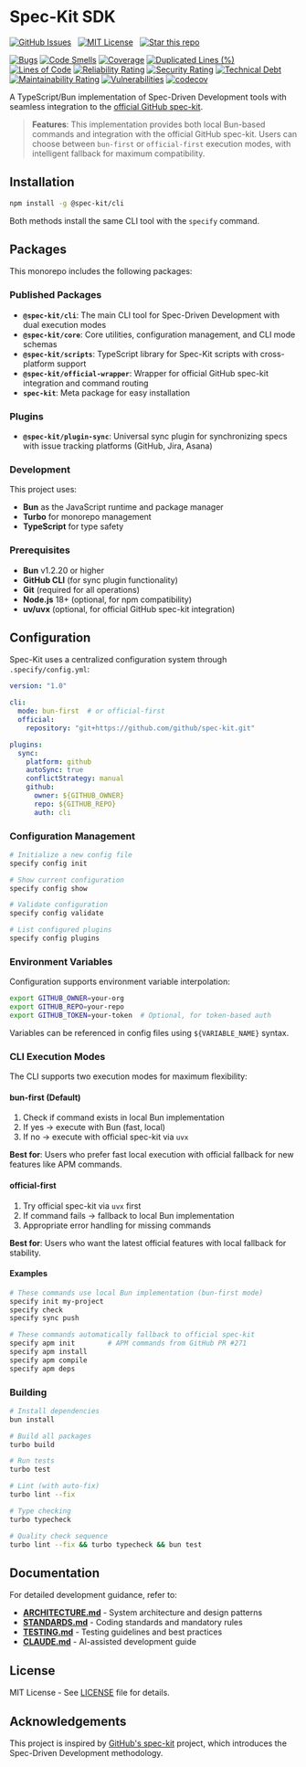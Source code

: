 # Spec-Kit SDK

[![GitHub Issues](https://img.shields.io/badge/+-GitHub%20Issues-1f2328)](https://github.com/amondnet/spec-kit-sdk/issues)
&nbsp;
[![MIT License](https://img.shields.io/badge/License-MIT-28a745)](https://github.com/amondnet/spec-kit-sdk/blob/main/LICENSE)
&nbsp;
[![Star this repo](https://img.shields.io/badge/★-Star%20this%20repo-e7b10b)](https://github.com/amondnet/spec-kit-sdk)

[![Bugs](https://sonarcloud.io/api/project_badges/measure?project=amondnet_spec-kit-sdk&metric=bugs)](https://sonarcloud.io/summary/new_code?id=amondnet_spec-kit-sdk) [![Code Smells](https://sonarcloud.io/api/project_badges/measure?project=amondnet_spec-kit-sdk&metric=code_smells)](https://sonarcloud.io/summary/new_code?id=amondnet_spec-kit-sdk) [![Coverage](https://sonarcloud.io/api/project_badges/measure?project=amondnet_spec-kit-sdk&metric=coverage)](https://sonarcloud.io/summary/new_code?id=amondnet_spec-kit-sdk) [![Duplicated Lines (%)](https://sonarcloud.io/api/project_badges/measure?project=amondnet_spec-kit-sdk&metric=duplicated_lines_density)](https://sonarcloud.io/summary/new_code?id=amondnet_spec-kit-sdk) [![Lines of Code](https://sonarcloud.io/api/project_badges/measure?project=amondnet_spec-kit-sdk&metric=ncloc)](https://sonarcloud.io/summary/new_code?id=amondnet_spec-kit-sdk) [![Reliability Rating](https://sonarcloud.io/api/project_badges/measure?project=amondnet_spec-kit-sdk&metric=reliability_rating)](https://sonarcloud.io/summary/new_code?id=amondnet_spec-kit-sdk) [![Security Rating](https://sonarcloud.io/api/project_badges/measure?project=amondnet_spec-kit-sdk&metric=security_rating)](https://sonarcloud.io/summary/new_code?id=amondnet_spec-kit-sdk) [![Technical Debt](https://sonarcloud.io/api/project_badges/measure?project=amondnet_spec-kit-sdk&metric=sqale_index)](https://sonarcloud.io/summary/new_code?id=amondnet_spec-kit-sdk) [![Maintainability Rating](https://sonarcloud.io/api/project_badges/measure?project=amondnet_spec-kit-sdk&metric=sqale_rating)](https://sonarcloud.io/summary/new_code?id=amondnet_spec-kit-sdk) [![Vulnerabilities](https://sonarcloud.io/api/project_badges/measure?project=amondnet_spec-kit-sdk&metric=vulnerabilities)](https://sonarcloud.io/summary/new_code?id=amondnet_spec-kit-sdk)
[![codecov](https://codecov.io/gh/amondnet/spec-kit-sdk/graph/badge.svg?token=q1VdMk4ZGb)](https://codecov.io/gh/amondnet/spec-kit-sdk)

A TypeScript/Bun implementation of Spec-Driven Development tools with seamless integration to the [official GitHub spec-kit](https://github.com/github/spec-kit).

> **Features**: This implementation provides both local Bun-based commands and integration with the official GitHub spec-kit. Users can choose between `bun-first` or `official-first` execution modes, with intelligent fallback for maximum compatibility.

## Installation

```bash
npm install -g @spec-kit/cli
```

Both methods install the same CLI tool with the `specify` command.

## Packages

This monorepo includes the following packages:

### Published Packages

- **`@spec-kit/cli`**: The main CLI tool for Spec-Driven Development with dual execution modes
- **`@spec-kit/core`**: Core utilities, configuration management, and CLI mode schemas
- **`@spec-kit/scripts`**: TypeScript library for Spec-Kit scripts with cross-platform support
- **`@spec-kit/official-wrapper`**: Wrapper for official GitHub spec-kit integration and command routing
- **`spec-kit`**: Meta package for easy installation

### Plugins

- **`@spec-kit/plugin-sync`**: Universal sync plugin for synchronizing specs with issue tracking platforms (GitHub, Jira, Asana)

### Development

This project uses:
- **Bun** as the JavaScript runtime and package manager
- **Turbo** for monorepo management
- **TypeScript** for type safety

### Prerequisites

- **Bun** v1.2.20 or higher
- **GitHub CLI** (for sync plugin functionality)
- **Git** (required for all operations)
- **Node.js** 18+ (optional, for npm compatibility)
- **uv/uvx** (optional, for official GitHub spec-kit integration)

## Configuration

Spec-Kit uses a centralized configuration system through `.specify/config.yml`:

```yaml
version: "1.0"

cli:
  mode: bun-first  # or official-first
  official:
    repository: "git+https://github.com/github/spec-kit.git"

plugins:
  sync:
    platform: github
    autoSync: true
    conflictStrategy: manual
    github:
      owner: ${GITHUB_OWNER}
      repo: ${GITHUB_REPO}
      auth: cli
```

### Configuration Management

```bash
# Initialize a new config file
specify config init

# Show current configuration
specify config show

# Validate configuration
specify config validate

# List configured plugins
specify config plugins
```

### Environment Variables

Configuration supports environment variable interpolation:

```bash
export GITHUB_OWNER=your-org
export GITHUB_REPO=your-repo
export GITHUB_TOKEN=your-token  # Optional, for token-based auth
```

Variables can be referenced in config files using `${VARIABLE_NAME}` syntax.

### CLI Execution Modes

The CLI supports two execution modes for maximum flexibility:

#### bun-first (Default)
1. Check if command exists in local Bun implementation
2. If yes → execute with Bun (fast, local)
3. If no → execute with official spec-kit via `uvx`

**Best for**: Users who prefer fast local execution with official fallback for new features like APM commands.

#### official-first
1. Try official spec-kit via `uvx` first
2. If command fails → fallback to local Bun implementation
3. Appropriate error handling for missing commands

**Best for**: Users who want the latest official features with local fallback for stability.

#### Examples

```bash
# These commands use local Bun implementation (bun-first mode)
specify init my-project
specify check
specify sync push

# These commands automatically fallback to official spec-kit
specify apm init        # APM commands from GitHub PR #271
specify apm install
specify apm compile
specify apm deps
```

### Building

```bash
# Install dependencies
bun install

# Build all packages
turbo build

# Run tests
turbo test

# Lint (with auto-fix)
turbo lint --fix

# Type checking
turbo typecheck

# Quality check sequence
turbo lint --fix && turbo typecheck && bun test
```

## Documentation

For detailed development guidance, refer to:

- **[ARCHITECTURE.md](./ARCHITECTURE.md)** - System architecture and design patterns
- **[STANDARDS.md](./STANDARDS.md)** - Coding standards and mandatory rules
- **[TESTING.md](./TESTING.md)** - Testing guidelines and best practices
- **[CLAUDE.md](./CLAUDE.md)** - AI-assisted development guide

## License

MIT License - See [LICENSE](LICENSE) file for details.

## Acknowledgements

This project is inspired by [GitHub's spec-kit](https://github.com/github/spec-kit) project, which introduces the Spec-Driven Development methodology.
